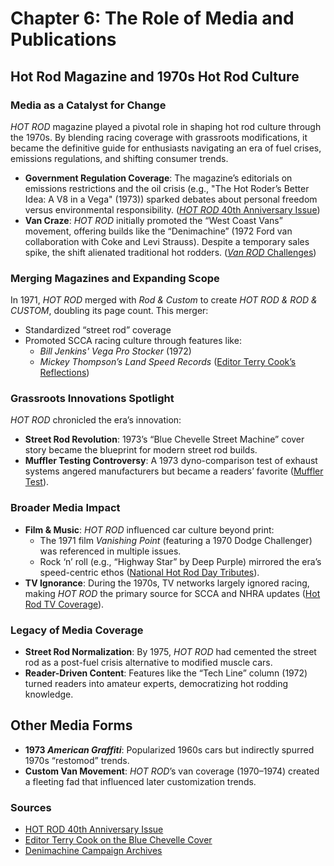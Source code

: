 # Chapter 6: The Role of Media and Publications


## Hot Rod Magazine and 1970s Hot Rod Culture


### Media as a Catalyst for Change

*HOT ROD* magazine played a pivotal role in shaping hot rod culture through the 1970s. By blending racing coverage with grassroots modifications, it became the definitive guide for enthusiasts navigating an era of fuel crises, emissions regulations, and shifting consumer trends.

- **Government Regulation Coverage**: The magazine’s editorials on emissions restrictions and the oil crisis (e.g., "The Hot Roder’s Better Idea: A V8 in a Vega" (1973)) sparked debates about personal freedom versus environmental responsibility. ([*HOT ROD* 40th Anniversary Issue](https://www.hotrod.com/features/hot-rod-magazine-40th-anniversary-1970s-january-1988-982-1350-50-1))
- **Van Craze**: *HOT ROD* initially promoted the “West Coast Vans” movement, offering builds like the “Denimachine” (1972 Ford van collaboration with Coke and Levi Strauss). Despite a temporary sales spike, the shift alienated traditional hot rodders. ([*Van ROD* Challenges](https://www.hotrod.com/features/the-1970s-982-1631-82-1))

### Merging Magazines and Expanding Scope

In 1971, *HOT ROD* merged with *Rod & Custom* to create *HOT ROD & ROD & CUSTOM*, doubling its page count. This merger:
- Standardized “street rod” coverage
- Promoted SCCA racing culture through features like:
  - *Bill Jenkins' Vega Pro Stocker* (1972)
  - *Mickey Thompson’s Land Speed Records* ([Editor Terry Cook’s Reflections](https://www.hotrod.com/features/hot-rod-75th-anniversary-former-editors-terry-cook))

### Grassroots Innovations Spotlight

*HOT ROD* chronicled the era’s innovation:
- **Street Rod Revolution**: 1973’s “Blue Chevelle Street Machine” cover story became the blueprint for modern street rod builds.
- **Muffler Testing Controversy**: A 1973 dyno-comparison test of exhaust systems angered manufacturers but became a readers’ favorite ([Muffler Test](https://www.hotrod.com/features/hot-rod-75th-anniversary-former-editors-terry-cook)).

### Broader Media Impact

- **Film & Music**: *HOT ROD* influenced car culture beyond print:
  - The 1971 film *Vanishing Point* (featuring a 1970 Dodge Challenger) was referenced in multiple issues.
  - Rock ‘n’ roll (e.g., “Highway Star” by Deep Purple) mirrored the era’s speed-centric ethos ([National Hot Rod Day Tributes](https://americancollectors.com/articles/national-hot-rod-day/)).
- **TV Ignorance**: During the 1970s, TV networks largely ignored racing, making *HOT ROD* the primary source for SCCA and NHRA updates ([Hot Rod TV Coverage](https://shoppress.dormanproducts.com/hot-rod-magazine-75-years-book-review/)).

### Legacy of Media Coverage

- **Street Rod Normalization**: By 1975, *HOT ROD* had cemented the street rod as a post-fuel crisis alternative to modified muscle cars.
- **Reader-Driven Content**: Features like the “Tech Line” column (1972) turned readers into amateur experts, democratizing hot rodding knowledge.

## Other Media Forms

- **1973 *American Graffiti***: Popularized 1960s cars but indirectly spurred 1970s “restomod” trends.
- **Custom Van Movement**: *HOT ROD*’s van coverage (1970–1974) created a fleeting fad that influenced later customization trends.

### Sources
- [HOT ROD 40th Anniversary Issue](https://www.hotrod.com/features/hot-rod-magazine-40th-anniversary-1970s-january-1988-982-1350-50-1)
- [Editor Terry Cook on the Blue Chevelle Cover](https://www.hotrod.com/features/hot-rod-75th-anniversary-former-editors-terry-cook)
- [Denimachine Campaign Archives](https://www.hotrod.com/features/the-1970s-982-1631-82-1)